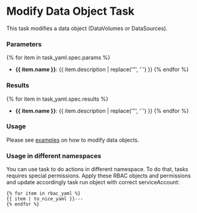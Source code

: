 # Modify Data Object Task

This task modifies a data object (DataVolumes or DataSources).

### Parameters

{% for item in task_yaml.spec.params %}
- **{{ item.name }}**: {{ item.description | replace('"', '`') }}
{% endfor %}
  
### Results

{% for item in task_yaml.spec.results %}
- **{{ item.name }}**: {{ item.description | replace('"', '`') }}
{% endfor %}

### Usage

Please see [examples](examples) on how to modify data objects.

### Usage in different namespaces

You can use task to do actions in different namespace. To do that, tasks requires special permissions. Apply these RBAC objects and permissions and update accordingly task run object with correct serviceAccount:

```
{% for item in rbac_yaml %}
{{ item | to_nice_yaml }}---
{% endfor %}
```
